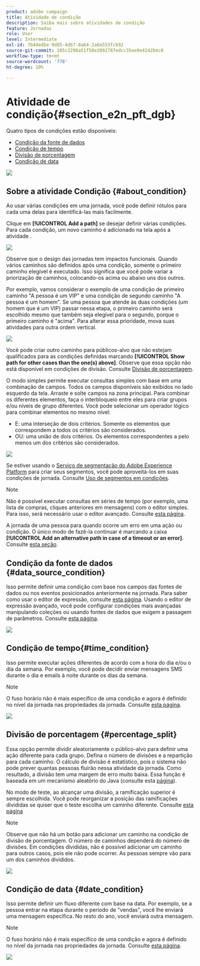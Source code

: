 ```yaml
---
product: adobe campaign
title: Atividade de condição
description: Saiba mais sobre atividades de condição
feature: Jornadas
role: User
level: Intermediate
exl-id: 7b44edbe-9d05-4d67-8a64-2a0a553fcb92
source-git-commit: 185c2296a51f58e2092787edcc35ee9e4242bec8
workflow-type: tm+mt
source-wordcount: '778'
ht-degree: 10%

---
```


# Atividade de condição{#section_e2n_pft_dgb}

Quatro tipos de condições estão disponíveis:

* [Condição da fonte de dados](#data_source_condition)
* [Condição de tempo](#time_condition)
* [Divisão de porcentagem](#percentage_split)
* [Condição de data](#date_condition)

![](../assets/journey49.png)

## Sobre a atividade Condição {#about_condition}

Ao usar várias condições em uma jornada, você pode definir rótulos para cada uma delas para identificá-las mais facilmente.

Clique em **[!UICONTROL Add a path]** se desejar definir várias condições. Para cada condição, um novo caminho é adicionado na tela após a atividade .

![](../assets/journey47.png)

Observe que o design das jornadas tem impactos funcionais. Quando vários caminhos são definidos após uma condição, somente o primeiro caminho elegível é executado. Isso significa que você pode variar a priorização de caminhos, colocando-os acima ou abaixo uns dos outros.

Por exemplo, vamos considerar o exemplo de uma condição de primeiro caminho &quot;A pessoa é um VIP&quot; e uma condição de segundo caminho &quot;A pessoa é um homem&quot;. Se uma pessoa que atende às duas condições (um homem que é um VIP) passar nessa etapa, o primeiro caminho será escolhido mesmo que também seja elegível para o segundo, porque o primeiro caminho é &quot;acima&quot;. Para alterar essa prioridade, mova suas atividades para outra ordem vertical.

![](../assets/journey48.png)

Você pode criar outro caminho para públicos-alvo que não estejam qualificados para as condições definidas marcando **[!UICONTROL Show path for other cases than the one(s) above]**. Observe que essa opção não está disponível em condições de divisão. Consulte [Divisão de porcentagem](#percentage_split).

O modo simples permite executar consultas simples com base em uma combinação de campos. Todos os campos disponíveis são exibidos no lado esquerdo da tela. Arraste e solte campos na zona principal. Para combinar os diferentes elementos, faça o interbloqueio entre eles para criar grupos e/ou níveis de grupo diferentes. Você pode selecionar um operador lógico para combinar elementos no mesmo nível:

* E: uma interseção de dois critérios. Somente os elementos que correspondem a todos os critérios são considerados.
* OU: uma união de dois critérios. Os elementos correspondentes a pelo menos um dos critérios são considerados.

![](../assets/journey64.png)

Se estiver usando o [Serviço de segmentação do Adobe Experience Platform](https://experienceleague.adobe.com/docs/experience-platform/segmentation/home.html) para criar seus segmentos, você pode aproveitá-los em suas condições de jornada. Consulte [Uso de segmentos em condições](../segment/using-a-segment.md).


>[!NOTE]
>
>Não é possível executar consultas em séries de tempo (por exemplo, uma lista de compras, cliques anteriores em mensagens) com o editor simples. Para isso, será necessário usar o editor avançado. Consulte [esta página](../expression/expressionadvanced.md).

A jornada de uma pessoa para quando ocorre um erro em uma ação ou condição. O único modo de fazê-la continuar é marcando a caixa **[!UICONTROL Add an alternative path in case of a timeout or an error]**. Consulte [esta seção](../building-journeys/using-the-journey-designer.md#paths).

## Condição da fonte de dados {#data_source_condition}

Isso permite definir uma condição com base nos campos das fontes de dados ou nos eventos posicionados anteriormente na jornada. Para saber como usar o editor de expressão, consulte [esta página](../expression/expressionadvanced.md). Usando o editor de expressão avançado, você pode configurar condições mais avançadas manipulando coleções ou usando fontes de dados que exigem a passagem de parâmetros. Consulte [esta página](../datasource/external-data-sources.md).

![](../assets/journey50.png)

## Condição de tempo{#time_condition}

Isso permite executar ações diferentes de acordo com a hora do dia e/ou o dia da semana. Por exemplo, você pode decidir enviar mensagens SMS durante o dia e emails à noite durante os dias da semana.

>[!NOTE]
>
>O fuso horário não é mais específico de uma condição e agora é definido no nível da jornada nas propriedades da jornada. Consulte [esta página](../building-journeys/timezone-management.md).

![](../assets/journey51.png)

## Divisão de porcentagem {#percentage_split}

Essa opção permite dividir aleatoriamente o público-alvo para definir uma ação diferente para cada grupo. Defina o número de divisões e a repartição para cada caminho. O cálculo de divisão é estatístico, pois o sistema não pode prever quantas pessoas fluirão nessa atividade da jornada. Como resultado, a divisão tem uma margem de erro muito baixa. Essa função é baseada em um mecanismo aleatório do Java (consulte esta [página](https://docs.oracle.com/javase/7/docs/api/java/util/Random.html)).

No modo de teste, ao alcançar uma divisão, a ramificação superior é sempre escolhida. Você pode reorganizar a posição das ramificações divididas se quiser que o teste escolha um caminho diferente. Consulte [esta página](../building-journeys/testing-the-journey.md)

>[!NOTE]
>
>Observe que não há um botão para adicionar um caminho na condição de divisão de porcentagem. O número de caminhos dependerá do número de divisões. Em condições divididas, não é possível adicionar um caminho para outros casos, pois ele não pode ocorrer. As pessoas sempre vão para um dos caminhos divididos.

![](../assets/journey52.png)

## Condição de data {#date_condition}

Isso permite definir um fluxo diferente com base na data. Por exemplo, se a pessoa entrar na etapa durante o período de &quot;vendas&quot;, você lhe enviará uma mensagem específica. No resto do ano, você enviará outra mensagem.

>[!NOTE]
>
>O fuso horário não é mais específico de uma condição e agora é definido no nível da jornada nas propriedades da jornada. Consulte [esta página](../building-journeys/timezone-management.md).

![](../assets/journey53.png)

